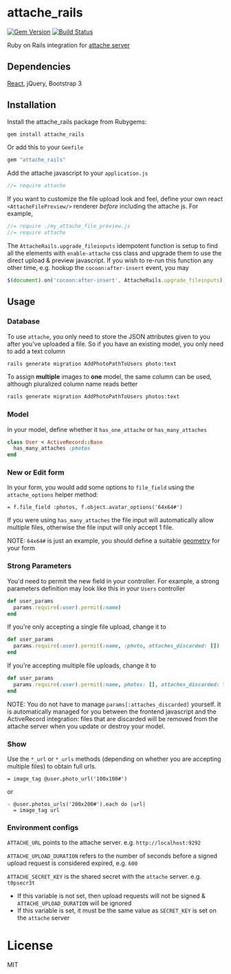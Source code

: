 # attache_rails

[![Gem Version](https://badge.fury.io/rb/attache_rails.svg)](https://badge.fury.io/rb/attache_rails)
[![Build Status](https://travis-ci.org/choonkeat/attache_rails.svg?branch=master)](https://travis-ci.org/choonkeat/attache_rails)

Ruby on Rails integration for [attache server](https://github.com/choonkeat/attache)

## Dependencies

[React](https://github.com/reactjs/react-rails), jQuery, Bootstrap 3

## Installation

Install the attache_rails package from Rubygems:

``` bash
gem install attache_rails
```

Or add this to your `Gemfile`

``` ruby
gem "attache_rails"
```

Add the attache javascript to your `application.js`

``` javascript
//= require attache
```

If you want to customize the file upload look and feel, define your own react `<AttacheFilePreview/>` renderer *before* including the attache js. For example,

``` javascript
//= require ./my_attache_file_preview.js
//= require attache
```

The `AttacheRails.upgrade_fileinputs` idempotent function is setup to find all the elements with `enable-attache` css class and upgrade them to use the direct upload & preview javascript. If you wish to re-run this function any other time, e.g. hookup the `cocoon:after-insert` event, you may

``` javascript
$(document).on('cocoon:after-insert', AttacheRails.upgrade_fileinputs);
```


## Usage

### Database

To use `attache`, you only need to store the JSON attributes given to you after you've uploaded a file. So if you have an existing model, you only need to add a text column

``` bash
rails generate migration AddPhotoPathToUsers photo:text
```

To assign **multiple** images to **one** model, the same column can be used, although pluralized column name reads better

``` bash
rails generate migration AddPhotoPathToUsers photos:text
```

### Model

In your model, define whether it `has_one_attache` or `has_many_attaches`

``` ruby
class User < ActiveRecord::Base
  has_many_attaches :photos
end
```

### New or Edit form

In your form, you would add some options to `file_field` using the `attache_options` helper method:

``` slim
= f.file_field :photos, f.object.avatar_options('64x64#')
```

If you were using `has_many_attaches` the file input will automatically allow multiple files, otherwise the file input will only accept 1 file.


NOTE: `64x64#` is just an example, you should define a suitable [geometry](http://www.imagemagick.org/Usage/resize/) for your form

### Strong Parameters

You'd need to permit the new field in your controller. For example, a strong parameters definition may look like this in your `Users` controller

``` ruby
def user_params
  params.require(:user).permit(:name)
end
```

If you're only accepting a single file upload, change it to

``` ruby
def user_params
  params.require(:user).permit(:name, :photo, attaches_discarded: [])
end
```

If you're accepting multiple file uploads, change it to

``` ruby
def user_params
  params.require(:user).permit(:name, photos: [], attaches_discarded: [])
end
```

NOTE: You do not have to manage `params[:attaches_discarded]` yourself. It is automatically managed for you between the frontend javascript and the ActiveRecord integration: files that are discarded will be removed from the attache server when you update or destroy your model.

### Show

Use the `*_url` or `*_urls` methods (depending on whether you are accepting multiple files) to obtain full urls.

``` slim
= image_tag @user.photo_url('100x100#')
```

or

``` slim
- @user.photos_urls('200x200#').each do |url|
  = image_tag url
```

### Environment configs

`ATTACHE_URL` points to the attache server. e.g. `http://localhost:9292`

`ATTACHE_UPLOAD_DURATION` refers to the number of seconds before a signed upload request is considered expired, e.g. `600`

`ATTACHE_SECRET_KEY` is the shared secret with the `attache` server. e.g. `t0psecr3t`

* If this variable is not set, then upload requests will not be signed & `ATTACHE_UPLOAD_DURATION` will be ignored
* If this variable is set, it must be the same value as `SECRET_KEY` is set on the `attache` server

# License

MIT
